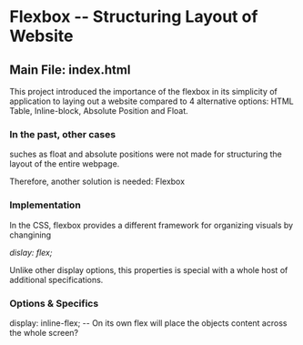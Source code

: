 # Flexbox -- Structuring Layout of Website #

## Main File: index.html ##
This project introduced the importance of the flexbox in its simplicity of application to laying out a website compared to 4 alternative options: HTML Table, Inline-block, Absolute Position and Float.

### In the past, other cases ###
suches as float and absolute positions were not made for 
structuring the layout of the entire webpage.

Therefore, another solution is needed: Flexbox

### Implementation ###
In the CSS, flexbox provides a different framework for
organizing visuals by changining

*dislay: flex;*

Unlike other display options, this properties is special
with a whole host of additional specifications.

### Options & Specifics ###
display: inline-flex;  -- On its own flex will place the objects content across the whole screen?